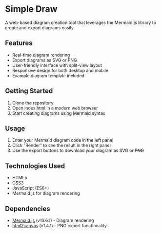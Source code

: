 # Simple Draw

A web-based diagram creation tool that leverages the Mermaid.js library to create and export diagrams easily.

## Features

- Real-time diagram rendering
- Export diagrams as SVG or PNG
- User-friendly interface with split-view layout
- Responsive design for both desktop and mobile
- Example diagram template included

## Getting Started

1. Clone the repository
2. Open index.html in a modern web browser
3. Start creating diagrams using Mermaid syntax

## Usage

1. Enter your Mermaid diagram code in the left panel
2. Click "Render" to see the result in the right panel
3. Use the export buttons to download your diagram as SVG or ~~PNG~~

## Technologies Used

- HTML5
- CSS3
- JavaScript (ES6+)
- Mermaid.js for diagram rendering

## Dependencies

- [Mermaid.js](https://mermaid.js.org/) (v10.6.1) - Diagram rendering
- [html2canvas](https://html2canvas.hertzen.com/) (v1.4.1) - PNG export functionality


